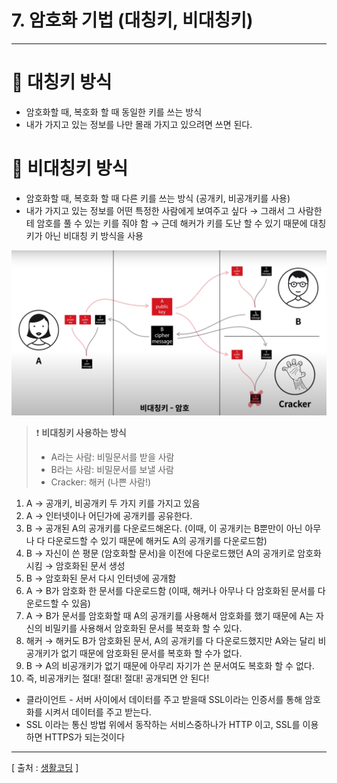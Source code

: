 # 7. 암호화 기법 (대칭키, 비대칭키)

---

# 🔖 대칭키 방식

- 암호화할 때, 복호화 할 때 동일한 키를 쓰는 방식
- 내가 가지고 있는 정보를 나만 몰래 가지고 있으려면 쓰면 된다.

# 🔖 비대칭키 방식

- 암호화할 때, 복호화 할 때 다른 키를 쓰는 방식 (공개키, 비공개키를 사용)
- 내가 가지고 있는 정보를 어떤 특정한 사람에게 보여주고 싶다 → 그래서 그 사람한테 암호를 풀 수 있는 키를 줘야 함 → 근데 해커가 키를 도난 할 수 있기 때문에 대칭 키가 아닌 비대칭 키 방식을 사용

<img src="./Images/1.png"/>

> ❗ **비대칭키 사용하는 방식**
>
> - A라는 사람: 비밀문서를 받을 사람
> - B라는 사람: 비밀문서를 보낼 사람
> - Cracker: 해커 (나쁜 사람!)

1. A → 공개키, 비공개키 두 가지 키를 가지고 있음
2. A → 인터넷이나 어딘가에 공개키를 공유한다.
3. B → 공개된 A의 공개키를 다운로드해온다. (이때, 이 공개키는 B뿐만이 아닌 아무나 다 다운로드할 수 있기 때문에 해커도 A의 공개키를 다운로드함)
4. B → 자신이 쓴 평문 (암호화할 문서)을 이전에 다운로드했던 A의 공개키로 암호화 시킴 → 암호화된 문서 생성
5. B → 암호화된 문서 다시 인터넷에 공개함
6. A → B가 암호화 한 문서를 다운로드함 (이때, 해커나 아무나 다 암호화된 문서를 다운로드할 수 있음)
7. A → B가 문서를 암호화할 때 A의 공개키를 사용해서 암호화를 했기 때문에 A는 자신의 비밀키를 사용해서 암호화된 문서를 복호화 할 수 있다.
8. 해커 → 해커도 B가 암호화된 문서, A의 공개키를 다 다운로드했지만 A와는 달리 비공개키가 없기 때문에 암호화된 문서를 복호화 할 수가 없다.
9. B → A의 비공개키가 없기 때문에 아무리 자기가 쓴 문서여도 복호화 할 수 없다.
10. 즉, 비공개키는 절대! 절대! 절대! 공개되면 안 된다!

- 클라이언트 - 서버 사이에서 데이터를 주고 받을때 SSL이라는 인증서를 통해 암호화를 시켜서 데이터를 주고 받는다.
- SSL 이라는 통신 방법 위에서 동작하는 서비스중하나가 HTTP 이고, SSL를 이용하면 HTTPS가 되는것이다

---

[ 출처 : [생활코딩](https://www.youtube.com/watch?v=MR4sCU82tgo) ]
